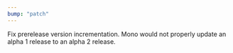 ```yaml
---
bump: "patch"
---
```


Fix prerelease version incrementation. Mono would not properly update an alpha 1 release to an alpha 2 release.
